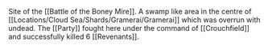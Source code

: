 Site of the [[Battle of the Boney Mire]]. A swamp like area in the centre of [[Locations/Cloud Sea/Shards/Gramerai/Gramerai]] which was overrun with undead. The [[Party]] fought here under the command of [[Crouchfield]] and successfully killed 6 [[Revenants]].
